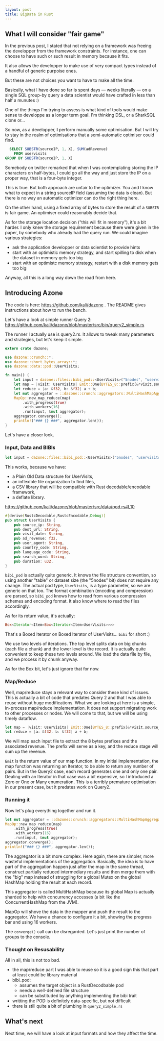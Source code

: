 ```yaml
---
layout: post
title: BigData in Rust
---
```


## What I will consider "fair game"

In the previous post, I stated that not relying on a framework was freeing
the developper from the framework constraints. For instance, one can choose
to have such or such result in memory because it fits.

It also allows the developper to make use of very compact types instead of a
handful of generic purpoise ones.

But these are not choices you want to have to make all the time.

Basically, what I have done so far is spent days — weeks literally — on a
single SQL group-by query a data scientist would have crafted in less than
half a munutes :)

One of the things I'm trying to assess is what kind of tools would make
sense to developpe as a longer term goal. I'm thinking DSL, or a SharkSQL
clone or...

So now, as a developper, I
perform manually some optimisation. But I will try to stay in the realm
of optimisations that a semi-automatic optimiser could find.

```SQL
  SELECT SUBSTR(sourceIP, 1, X), SUM(adRevenue)
    FROM uservisits
GROUP BY SUBSTR(sourceIP, 1, X)
```

Somebody on twitter remarked that when I was contemplating storing the IP
characters on half-bytes, I could go all the way and just store the IP on
a proper way, that is a four-byte integer.

This is true. But both approach are unfair to the optimizer. You and
I know what to expect in a string sourceIP field (assuming the data is clean).
But there is no way an automatic optimizer can do the right thing here.

On the other hand, using a fixed array of bytes to store the result of a
`SUBSTR` is fair game. An optimiser could reasonably decide that.

As for the storage location decision ("this will fit in memory"), it's a bit
harder. I only knew the storage requirement because there were given in the
paper, by somebody who already had the query run. We could imagine various
strategies:

* ask the application developper or data scientist to provide hints
* start with an optimistic memory strategy, and start spilling to disk
    when the dataset in memory gets too big
* start with an optimistc memory strategy, restart with a disk memory gets
    too big

Anyway, all this is a long way down the road from here.

## Introducing Azone

The code is here: https://github.com/kali/dazone . The README gives
instructions about how to run the bench.

Let's have a look at simple runner Query 2:
https://github.com/kali/dazone/blob/master/src/bin/query2_simple.rs

The runner I actually use is query2.rs. It allows to tweak many parameters
and strategies, but let's keep it simple.

```rust
extern crate dazone;

use dazone::crunch::*;
use dazone::short_bytes_array::*;
use dazone::data::pod::UserVisits;

fn main() {
    let input = dazone::files::bibi_pod::<UserVisits>("5nodes", "uservisits", "text-deflate");
    let map = |visit: UserVisits| Emit::One(BYTES_8::prefix(&*visit.source_ip), visit.ad_revenue);
    let reduce = |a: &f32, b: &f32| a + b;
    let mut aggregator = ::dazone::crunch::aggregators::MultiHashMapAggregator::new(&reduce, 256);
    MapOp::new_map_reduce(map)
        .with_progress(true)
        .with_workers(16)
        .run(input, &mut aggregator);
    aggregator.converge();
    println!("### {} ###", aggregator.len());
}
```

Let's have a closer look.

### Input, Data and BIBIs

```rust
let input = dazone::files::bibi_pod::<UserVisits>("5nodes", "uservisits", "text-deflate");
```

This works, because we have:

* a Plain Old Data structure for UserVisits,
* an inflexible file organization to find files,
* a CSV library that will be compatible with Rust decodable/encodable framework,
* a deflate library.


https://github.com/kali/dazone/blob/master/src/data/pod.rs#L10

```rust
#[derive(RustcDecodable,RustcEncodable,Debug)]
pub struct UserVisits {
    pub source_ip: String,
    pub dest_url: String,
    pub visit_date: String,
    pub ad_revenue: f32,
    pub user_agent: String,
    pub country_code: String,
    pub language_code: String,
    pub search_word: String,
    pub duration: u32,
}
```

`bibi_pod` is actually quite generic. It knows the file structure
convention, so using another "table" or dataset size (the "5nodes" bit) does
not require any change. The actual pod type, `UserVisits`, is a type
parameter, so we are generic on that too. The format combination (encoding
and compression) are parsed, so `bibi_pod` knows how to read from various
compression schemes and encoding format. It also know where to read the
files accordingly.

As for its return value, it's actually:
```rust
Box<Iterator<Item=Box<Iterator<Item=UserVisits>>>>
```

That's a Boxed Iterator on Boxed Iterator of UserVisits... `bibi` for short :)

We use two levels of iterations. The top level splits data on big chunks (each
file a chunk) and the lower level is the record. It is actually quite
convenient to keep these two levels around. We load the data file by file, and
we process it by chunk anyway.

As for the Box bit, let's just ignore that for now.

### Map/Reduce

Well, map/reduce stays a relevant way to consider these kind of issues. This is
actually a bit of code that predates Query 2 and that I was able to reuse
without huge modifications. What we are looking at here is a simple, in-process
map/reduce implementation. It does not support migrating work to other
processes or nodes. We will come to that, but we will be using timely dataflow.

```rust
let map = |visit: UserVisits| Emit::One(BYTES_8::prefix(&*visit.source_ip), visit.ad_revenue);
let reduce = |a: &f32, b: &f32| a + b;
```

We will map each input file to extract the 8 bytes prefixes and the associated
revenue. The prefix will serve as a key, and the reduce stage will sum up the
revenue.

`Emit` is the return value of our map function. In my initial implementation,
the map function
was returning an Iterator, to be able to return any number of pairs. But in
the Query2 case, each record generates one and only one pair. Dealing with an
Iterator in that
case was a bit expensive, so I introduced a Zero or One or Many enumeration.
This is a terribly premature optimisation in our present case, but it predates
work on Query2.

### Running it

Now let's plug everything together and run it.

```rust
let mut aggregator = ::dazone::crunch::aggregators::MultiHashMapAggregator::new(&reduce, 256);
MapOp::new_map_reduce(map)
    .with_progress(true)
    .with_workers(16)
    .run(input, &mut aggregator);
aggregator.converge();
println!("### {} ###", aggregator.len());
```

The aggregator is a bit more complex. Here again, there are simpler,
more wasteful implementations of the aggregation. Basically, the idea is
to have part of the aggregation happen just after the map in the same
thread, construct partially reduced intermediary results and then merge them
with the "big" map instead of struggling for a global Mutex on the global
HashMap holding the result at each record.

This aggregator is called MultiHashMap because its global Map is actually
sharded to help with concurrency accesses (a bit like the ConcurrentHashMap
from the JVM).

MapOp will shove the data in the mapper and push the result to the
aggregator. We have a chance to configure it a bit, showing the progress bar
and using 16 workers.

The `converge()` call can be disregarded. Let's just print the number of
groups to the console.

### Thought on Resusability

All in all, this is not too bad. 

* the map/reduce part I was able to reuse so it is a good sign this that part 
    at least could be library material
* bibi_pod:
    * assumes the target object is a RustDecodbable pod
    * needs a well-defined file structure
    * can be substituded by anything implementing the bibi trait
* writting the POD is definitely data-specific, but not difficult
* there is still quite a bit of plumbing in `query2_simple.rs`

## What's next

Next time, we will have a look at input formats and how they affect the
time.

